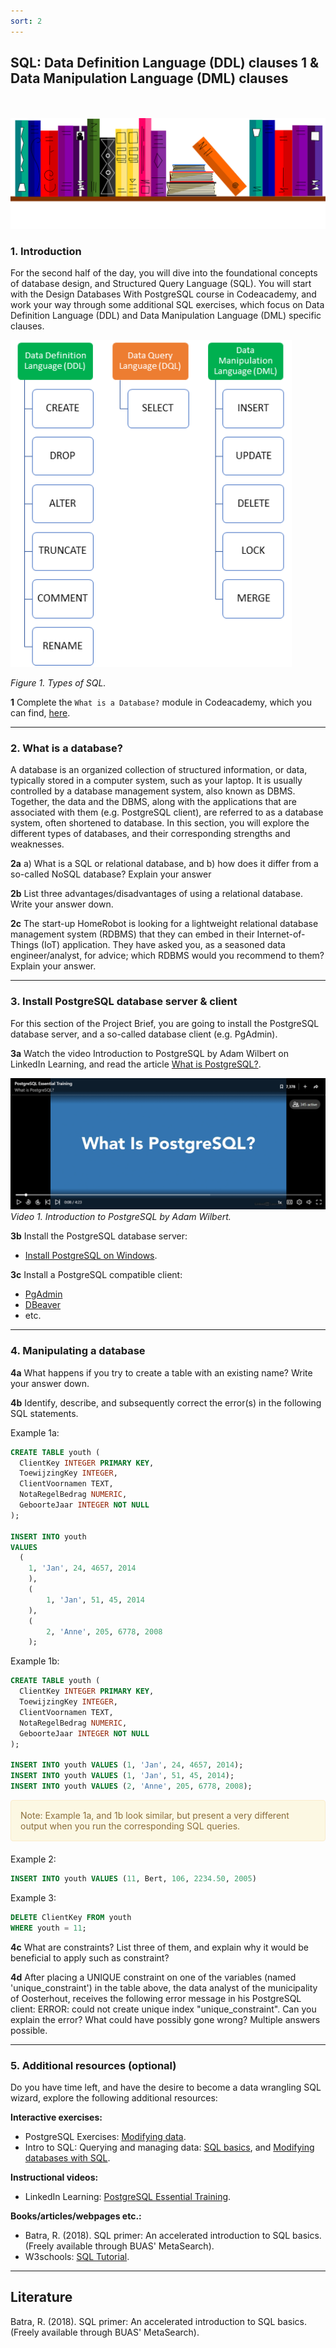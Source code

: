 ```yaml
---
sort: 2
---
```


## __SQL: Data Definition Language (DDL) clauses 1 & Data Manipulation Language (DML) clauses__
\
\
<img src="./images/books_banner.png" alt="Books banner" width="600"/>

### 1. Introduction

For the second half of the day, you will dive into the foundational concepts of database design, and Structured Query Language (SQL). You will start with the Design Databases With PostgreSQL course in Codeacademy, and work your way through some additional SQL exercises, which focus on Data Definition Language (DDL) and Data Manipulation Language (DML) specific clauses.

<img src="./images/sql_types_1.png" alt="Books banner" width="450"/>

*Figure 1. Types of SQL.*

__1__ Complete the ```What is a Database?``` module in Codeacademy, which you can find, [here](https://www.codecademy.com/paths/design-databases-with-postgresql/tracks/what-is-a-database/modules/welcome-to-design-databases-with-postgresql/informationals/welcome-to-design-databases-with-postgresql).

***

### 2. What is a database?

A database is an organized collection of structured information, or data, typically stored in a computer system, such as your laptop. It is usually controlled by a database management system, also known as DBMS. Together, the data and the DBMS, along with the applications that are associated with them (e.g. PostgreSQL client), are referred to as a database system, often shortened to database. In this section, you will explore the different types of databases, and their corresponding strengths and weaknesses.

__2a__ a) What is a SQL or relational database, and b) how does it differ from a so-called NoSQL database? Explain your answer

__2b__ List three advantages/disadvantages of using a relational database. Write your answer down.

__2c__ The start-up HomeRobot is looking for a lightweight relational database management system (RDBMS) that they can embed in their Internet-of-Things (IoT) application. They have asked you, as a seasoned data engineer/analyst, for advice; which RDBMS would you recommend to them? Explain your answer.

***

### 3. Install PostgreSQL database server & client

For this section of the Project Brief, you are going to install the PostgreSQL database server, and a so-called database client (e.g. PgAdmin).

__3a__ Watch the video Introduction to PostgreSQL by Adam Wilbert on LinkedIn Learning, and read the article [What is PostgreSQL?](https://www.postgresqltutorial.com/what-is-postgresql/).

[![Video 1.](./images/postgresql_linkedinlearning.png)](https://www.linkedin.com/learning/postgresql-essential-training/what-is-postgresql?u=36359204 "Click on link to open video!")
*Video 1. Introduction to PostgreSQL by Adam Wilbert.*

__3b__ Install the PostgreSQL database server:

- [Install PostgreSQL on Windows](https://www.postgresqltutorial.com/install-postgresql/).

__3c__ Install a PostgreSQL compatible client:

- [PgAdmin](https://www.pgadmin.org/download/)
- [DBeaver](https://dbeaver.io/download/)
- etc.

***

### 4. Manipulating a database

__4a__ What happens if you try to create a table with an existing name? Write your answer down.

__4b__ Identify, describe, and subsequently correct the error(s) in the following SQL statements.

Example 1a:

``` sql
CREATE TABLE youth (
  ClientKey INTEGER PRIMARY KEY,
  ToewijzingKey INTEGER,
  ClientVoornamen TEXT,
  NotaRegelBedrag NUMERIC,
  GeboorteJaar INTEGER NOT NULL
);

INSERT INTO youth
VALUES
  (
    1, 'Jan', 24, 4657, 2014
	),
	(
		1, 'Jan', 51, 45, 2014
	),
	(
		2, 'Anne', 205, 6778, 2008
	);
```

Example 1b:

``` sql
CREATE TABLE youth (
  ClientKey INTEGER PRIMARY KEY,
  ToewijzingKey INTEGER,
  ClientVoornamen TEXT,
  NotaRegelBedrag NUMERIC,
  GeboorteJaar INTEGER NOT NULL
);

INSERT INTO youth VALUES (1, 'Jan', 24, 4657, 2014);
INSERT INTO youth VALUES (1, 'Jan', 51, 45, 2014);
INSERT INTO youth VALUES (2, 'Anne', 205, 6778, 2008);
```
<div style="padding: 15px; border: 1px solid transparent; border-color: transparent; margin-bottom: 20px; border-radius: 4px; color: #8a6d3b;; background-color: #fcf8e3; border-color: #faebcc;">
Note: Example 1a, and 1b look similar, but present a very different output when you run the corresponding SQL queries.
</div>

Example 2:

``` sql
INSERT INTO youth VALUES (11, Bert, 106, 2234.50, 2005)
```
Example 3:

``` sql
DELETE ClientKey FROM youth
WHERE youth = 11;
```

__4c__ What are constraints? List three of them, and explain why it would be beneficial to apply such as constraint?

__4d__ After placing a UNIQUE constraint on one of the variables (named 'unique_constraint') in the table above, the data analyst of the municipality of Oosterhout, receives the following error message in his PostgreSQL client: ERROR: could not create unique index "unique_constraint". Can you explain the error? What could have possibly gone wrong? Multiple answers possible.

***

### 5. Additional resources (optional)

Do you have time left, and have the desire to become a data wrangling SQL wizard, explore the following additional resources:

__Interactive exercises:__
- PostgreSQL Exercises: [Modifying data](https://pgexercises.com/questions/updates/).
- Intro to SQL: Querying and managing data: [SQL basics](https://www.khanacademy.org/computing/computer-programming/sql/sql-basics/v/welcome-to-sql), and [Modifying databases with SQL](https://www.khanacademy.org/computing/computer-programming/sql/modifying-databases-with-sql/a/using-sql-to-update-a-database).

__Instructional videos:__
- LinkedIn Learning: [PostgreSQL Essential Training](https://www.linkedin.com/learning/postgresql-essential-training/manage-relational-data-with-postgresql?resume=false&u=36359204).

__Books/articles/webpages etc.:__
- Batra, R. (2018). SQL primer: An accelerated introduction to SQL basics. (Freely available through BUAS' MetaSearch).
- W3schools: [SQL Tutorial](https://www.w3schools.com/sql/default.asp).

***

## __Literature__

Batra, R. (2018). SQL primer: An accelerated introduction to SQL basics. (Freely available through BUAS' MetaSearch).
